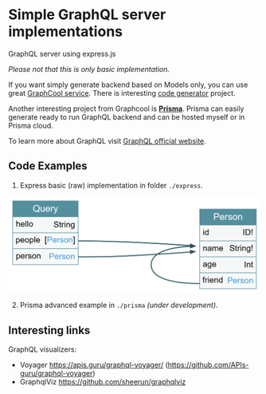 # Simple GraphQL server implementations

GraphQL server using express.js

_Please not that this is only basic implementation._

If you want simply generate backend based on Models only, you can use great [GraphCool service](https://www.graph.cool/).
There is interesting [code generator](https://github.com/dotansimha/graphql-code-generator) project.

Another interesting project from Graphcool is [**Prisma**](https://github.com/graphcool/prisma).
Prisma can easily generate ready to run GraphQL backend and can be hosted myself or in Prisma cloud.

To learn more about GraphQL visit [GraphQL official website](http://graphql.org/learn/).

## Code Examples

1. Express basic (raw) implementation in folder `./express`.

![Schema](express/schema.png)

2. Prisma advanced example in `./prisma` _(under development)_.

## Interesting links

GraphQL visualizers:

* Voyager https://apis.guru/graphql-voyager/ (https://github.com/APIs-guru/graphql-voyager)
* GraphqlViz https://github.com/sheerun/graphqlviz
